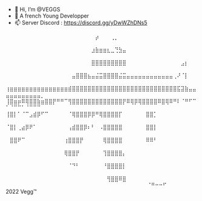 - 👋 Hi, I’m @VEGGS
- 💞️ A french Young Developper
- 📫 Server Discord : https://discord.gg/yDwWZhDNs5 

⠀⠀⠀⠀⠀⠀⠀⠀⠀⠀⠀⠀⠀⠀⠀⠀⠀⠀⠀⠀⠀⠀⠀⡴⠀⠀⠀⢀⡀⠀⠀⠀⠀⠀⠀⠀⠀⠀⠀⠀⠀⠀⠀⠀⠀⠀⠀⠀⠀⠀⠀⠀⠀⠀⠀⠀⠀⠀⠀
⠀⠀⠀⠀⠀⠀⠀⠀⠀⠀⠀⠀⠀⠀⠀⠀⠀⠀⠀⠀⠀⠀⣰⣷⣶⣶⣆⣀⢙⣳⣤⠀⠀⠀⠀⠀⠀⠀⠀⠀⠀⠀⠀⠀⠀⠀⠀⠀⠀⠀⠀⠀⠀⠀⠀⠀⠀⠀⠀
⠀⠀⠀⠀⠀⠀⠀⠀⠀⠀⠀⠀⠀⠀⠀⠀⠀⠀⠀⠀⠀⠀⣿⣿⣿⣿⣿⣿⣿⣿⣿⠀⠀⠀⠀⠀⠀⠀⠀⠀⠀⠀⠀⠀⠀⣠⡆⠀⠀⠀⠀⠀⠀⠀⠀⠀⠀⠀⠀
⠀⠀⠀⠀⠀⠀⠀⠀⠀⠀⠀⠀⠀⠀⠀⠀⠀⣤⣿⣿⣿⣦⣤⣬⣭⣿⣿⣿⣿⣬⣭⣤⣤⣤⣤⣤⣤⣤⣤⣤⣤⣤⣤⢀⠜⠈⡇⠀⠀⠀⠀⠀⠀⠀⠀⠀⠀⠀⠀
⢰⣶⣶⣶⣶⣶⣶⣶⣶⣶⣶⣶⣶⣶⣶⣶⣾⣿⣿⣿⣿⣿⣿⣿⣿⣿⣿⣿⣿⣿⣿⣿⣿⣿⣿⣿⣿⣿⣿⣿⣿⣿⣿⣿⣯⣽⣷⣤⣤⣤⣤⣤⣤⣤⣤⣤⣤⣤⡀
⢸⣿⣶⡶⠿⢿⣿⣿⣷⣶⣿⣿⡟⠛⠛⠉⢻⣿⣿⣿⣿⣿⣿⣿⣿⣿⣿⣿⣿⣿⡟⠿⢿⡿⢿⣿⣿⣿⣿⠿⣿⢿⠿⠛⠇⠈⠛⠋⠉⠁⠈⠉⠉⠁⠈⠉⠉⠉⠀
⢸⣿⡇⠁⠈⠉⣠⣾⡿⠋⠉⠀⠀⠀⠀⠀⠈⢿⣿⣿⣿⡿⡿⠛⢿⣿⣿⣿⣿⡏⠀⠀⠀⠀⠀⠀⣿⣿⡁⠀⠀⠀⠀⠀⠀⠀⠀⠀⠀⠀⠀⠀⠀⠀⠀⠀⠀⠀⠀
⠈⣿⡇⢀⣴⡿⠟⠁⠀⠀⠀⠀⠀⠀⠀⠀⢠⣾⣿⣿⡿⠆⠃⠀⠠⣿⣿⣿⣿⣿⠀⠀⠀⠀⠀⠀⣿⣿⡇⠀⠀⠀⠀⠀⠀⠀⠀⠀⠀⠀⠀⠀⠀⠀⠀⠀⠀⠀⠀
⠀⣿⣿⠟⠉⠀⠀⠀⠀⠀⠀⠀⠀⠀⠀⢰⣿⣿⣿⡟⠀⠀⠀⠀⠀⢿⣿⣿⣿⣿⠀⠀⠀⠀⠀⠀⠿⠿⠃⠀⠀⠀⠀⠀⠀⠀⠀⠀⠀⠀⠀⠀⠀⠀⠀⠀⠀⠀⠀
⠀⠀⠀⠀⠀⠀⠀⠀⠀⠀⠀⠀⠀⠀⠀⢿⣿⣿⡟⠀⠀⠀⠀⠀⠀⢹⣿⣿⣿⣿⡄⠀⠀⠀⠀⠀⠀⠀⠀⠀⠀⠀⠀⠀⠀⠀⠀⠀⠀⠀⠀⠀⠀⠀⠀⠀⠀⠀⠀
⠀⠀⠀⠀⠀⠀⠀⠀⠀⠀⠀⠀⠀⠀⠀⠀⠈⠙⠃⠀⠀⠀⠀⠀⠀⠘⣿⣿⣿⣿⡇⠀⠀⠀⠀⠀⠀⠀⠀⠀⠀⠀⠀⠀⠀⠀⠀⠀⠀⠀⠀⠀⠀⠀⠀⠀⠀⠀⠀
⠀⠀⠀⠀⠀⠀⠀⠀⠀⠀⠀⠀⠀⠀⠀⠀⠀⠀⠀⠀⠀⠀⠀⠀⠀⠀⢻⣿⣿⠿⣿⠀⠀⠀⠀⠀⠀⠀⠀⠀⠀⠀⠀⠀⠀⠀⠀⠀⠀⠀⠀⠀⠀⠀⠀⠀⠀⠀⠀
⠀⠀⠀⠀⠀⠀⠀⠀⠀⠀⠀⠀⠀⠀⠀⠀⠀⠀⠀⠀⠀⠀⠀⠀⠀⠀⠈⠛⠒⠒⠋⠀⠀⠀⠀⠀⠀
2022 Vegg™ 
